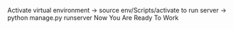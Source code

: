 Activate virtual environment -> source env/Scripts/activate
to run server -> python manage.py runserver
Now You Are Ready To Work
